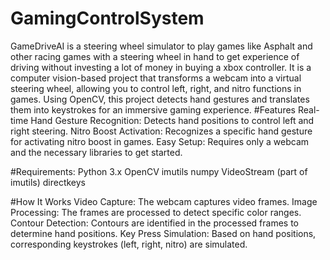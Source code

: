 # GamingControlSystem
GameDriveAI is a steering wheel simulator to play games like Asphalt and other racing games with a steering wheel in hand to get experience of driving without investing a lot of money in buying a xbox controller.
It is a computer vision-based project that transforms a webcam into a virtual steering wheel, allowing you to control left, right, and nitro functions in games. Using OpenCV, this project detects hand gestures and translates them into keystrokes for an immersive gaming experience.
#Features
Real-time Hand Gesture Recognition: Detects hand positions to control left and right steering.
Nitro Boost Activation: Recognizes a specific hand gesture for activating nitro boost in games.
Easy Setup: Requires only a webcam and the necessary libraries to get started.

#Requirements:
Python 3.x
OpenCV
imutils
numpy
VideoStream (part of imutils)
directkeys

#How It Works
Video Capture: The webcam captures video frames.
Image Processing: The frames are processed to detect specific color ranges.
Contour Detection: Contours are identified in the processed frames to determine hand positions.
Key Press Simulation: Based on hand positions, corresponding keystrokes (left, right, nitro) are simulated.
